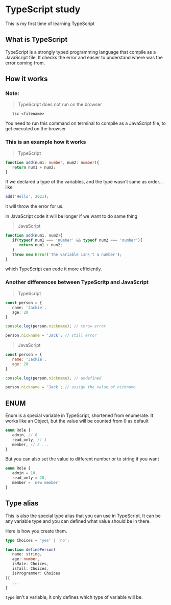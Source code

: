 # TypeScript study

This is my first time of learning TypeScript

## What is TypeScript

TypeScript is a strongly typed programming language that compile as a JavaScript file.
It checks the error and easier to understand where was the error coming from.

## How it works

### Note:

> TypeScript does not run on the browser

```
   tsc <filename>
```

You need to run this command on terminal to compile as a JavaScript file, to get executed on the browser

### This is an example how it works

> TypeScript

```ts
function add(num1: number, num2: number){
   return num1 + num2;
}
```

If we declared a type of the variables, and the type wasn't same as order... like

```ts
add('Hello', 2021);
```

it will throw the error for us.

In JavaScript code it will be longer if we want to do same thing

> JavaScript

```js
function add(num1, num2){
   if(typeof num1 === 'number' && typeof num2 === 'number'){
      return num1 + num2;
   }
   throw new Error('The variable isn\'t a number');
}
```

which TypeScript can code it more efficiently.

### Another differences between TypeScritp and JavaScript

> TypeScript

```ts
const person = {
   name: 'Jackie',
   age: 20
}

console.log(person.nickname); // throw error

person.nickname = 'Jack'; // still error
```

> JavaScript

```js
const person = {
   name: 'Jackie',
   age: 20
}

console.log(person.nickname); // undefined

person.nickname = 'Jack'; // assign the value of nickname
```

## ENUM

Enum is a special variable in TypeScript, shortened from enumerate. It works like an Object, but the value will be counted from 0 as default

```ts
enum Role {
   admin, // 0
   read_only, // 1
   member, // 2 ...
}
```

But you can also set the value to different number or to string if you want

```ts
enum Role {
   admin = 10,
   read_only = 20,
   member = 'new member'
}
```

## Type alias

This is also the special type alias that you can use in TypeScript.
It can be any variable type and you can defined what value should be in there.

Here is how you create them.

```ts
type Choices = 'yes' | 'no';

function definePerson(
   name: string,
   age: number,
   isMale: Choices,
   isTall: Choices,
   isProgrammer: Choices
){
   ...
}
```

`type` isn't a variable, it only defines which type of variable will be.